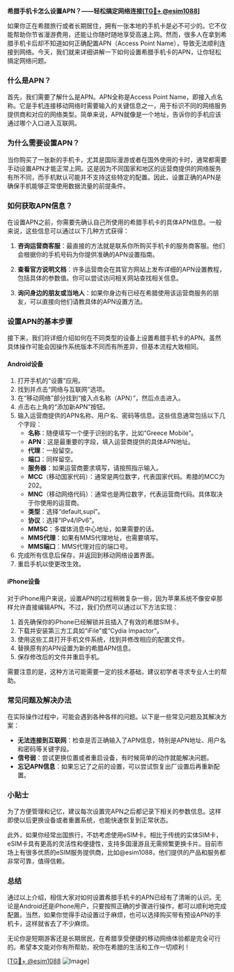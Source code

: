 **希腊手机卡怎么设置APN？——轻松搞定网络连接[[TG💪+ @esim1088](https://t.me/s/esim1088)]**

如果你正在希腊旅行或者长期居住，拥有一张本地的手机卡是必不可少的。它不仅能帮助你节省漫游费用，还能让你随时随地享受高速上网。然而，很多人在拿到希腊手机卡后却不知道如何正确配置APN（Access Point Name），导致无法顺利连接到网络。今天，我们就来详细讲解一下如何设置希腊手机卡的APN，让你轻松搞定网络问题。

### 什么是APN？

首先，我们需要了解什么是APN。APN全称是Access Point Name，即接入点名称。它是手机连接移动网络时需要输入的关键信息之一，用于标识不同的网络服务提供商和对应的网络类型。简单来说，APN就像是一个地址，告诉你的手机应该通过哪个入口进入互联网。

### 为什么需要设置APN？

当你购买了一张新的手机卡，尤其是国际漫游或者在国外使用的卡时，通常都需要手动设置APN才能正常上网。这是因为不同国家和地区的运营商提供的网络服务有所不同，而手机默认可能并不支持这些特定的配置。因此，设置正确的APN是确保手机能够正常使用数据流量的前提条件。

### 如何获取APN信息？

在设置APN之前，你需要先确认自己所使用的希腊手机卡的具体APN信息。一般来说，这些信息可以通过以下几种方式获得：

1. **咨询运营商客服**：最直接的方法就是联系你所购买手机卡的服务商客服。他们会根据你的手机号码为你提供准确的APN设置指南。
   
2. **查看官方说明文档**：许多运营商会在其官方网站上发布详细的APN设置教程，包括具体的参数值。你可以尝试访问相关网站查找相关信息。

3. **询问身边的朋友或当地人**：如果你身边有已经在希腊使用该运营商服务的朋友，可以直接向他们请教具体的APN设置方法。

### 设置APN的基本步骤

接下来，我们将详细介绍如何在不同类型的设备上设置希腊手机卡的APN。虽然具体操作可能会因操作系统版本不同而有所差异，但基本流程大致相同。

#### Android设备

1. 打开手机的“设置”应用。
2. 找到并点击“网络与互联网”选项。
3. 在“移动网络”部分找到“接入点名称（APN）”，然后点击进入。
4. 点击右上角的“添加新APN”按钮。
5. 输入运营商提供的APN名称、用户名、密码等信息。这些信息通常包括以下几个字段：
   - **名称**：随便填写一个便于识别的名字，比如“Greece Mobile”。
   - **APN**：这是最重要的字段，填入运营商提供的具体APN地址。
   - **代理**：一般留空。
   - **端口**：同样留空。
   - **服务器**：如果运营商要求填写，请按照指示输入。
   - **MCC**（移动国家代码）：通常是两位数字，代表国家代码。希腊的MCC为202。
   - **MNC**（移动网络代码）：通常也是两位数字，代表运营商代码。具体取决于你使用的运营商。
   - **类型**：选择“default,supl”。
   - **协议**：选择“IPv4/IPv6”。
   - **MMSC**：多媒体消息中心地址，如果需要的话。
   - **MMS代理**：如果有MMS代理地址，也需要填写。
   - **MMS端口**：MMS代理对应的端口号。
6. 完成所有信息后保存，并返回到移动网络设置界面。
7. 重启手机以使更改生效。

#### iPhone设备

对于iPhone用户来说，设置APN的过程稍微复杂一些，因为苹果系统不像安卓那样允许直接编辑APN。不过，我们仍然可以通过以下方法实现：

1. 首先确保你的iPhone已经解锁并且插入了有效的希腊SIM卡。
2. 下载并安装第三方工具如“iFile”或“Cydia Impactor”。
3. 使用这些工具打开手机文件系统，找到并修改相应的配置文件。
4. 替换原有的APN设置为新的希腊APN信息。
5. 保存修改后的文件并重启手机。

需要注意的是，这种方法可能需要一定的技术基础，建议初学者寻求专业人士的帮助。

### 常见问题及解决办法

在实际操作过程中，可能会遇到各种各样的问题。以下是一些常见问题及其解决方案：

- **无法连接到互联网**：检查是否正确输入了APN信息，特别是APN地址、用户名和密码等关键字段。
- **信号弱**：尝试更换位置或者重启设备，有时候简单的动作就能解决问题。
- **忘记APN信息**：如果忘记了之前的设置，可以尝试恢复出厂设置后再重新配置。

### 小贴士

为了方便管理和记忆，建议每次设置完APN之后都记录下相关的参数信息。这样即使以后更换设备或者重置系统，也能快速恢复到正常状态。

此外，如果你经常出国旅行，不妨考虑使用eSIM卡。相比于传统的实体SIM卡，eSIM卡具有更高的灵活性和便捷性，支持多国漫游且无需频繁更换卡片。目前市场上有很多优质的eSIM服务提供商，比如@esim1088，他们提供的产品和服务都非常可靠，值得信赖。

### 总结

通过以上介绍，相信大家对如何设置希腊手机卡的APN已经有了清晰的认识。无论是Android还是iPhone用户，只要按照正确的步骤进行操作，都可以顺利地完成配置。当然，如果你觉得手动设置过于麻烦，也可以选择购买带有预设APN的手机卡，这样就省去了不少麻烦。

无论你是短期游客还是长期居民，在希腊享受便捷的移动网络体验都是完全可行的。希望本文能对你有所帮助，祝你在希腊的生活和工作一切顺利！

[[TG💪+ @esim1088](https://t.me/s/esim1088) ![Image](https://i.postimg.cc/4NQfJmqS/Snipaste-2025-05-13-00-14-12.png)]